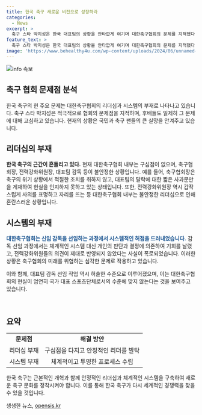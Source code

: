 ```yaml
---
title: 한국 축구 새로운 비전으로 성장하라
categories:
  - News
excerpt: >
  축구 스타 박지성은 한국 대표팀의 상황을 안타깝게 여기며 대한축구협회의 문제를 지적했다. 최근 홍명보 감독 선임으로 인해 축구계는 논란에 휩싸였고, 박지성을 포함한 전 국가대표 출신 선수들도 현재의 상황에 비판을 쏟아냈다. 대한축구협회는 외국 감독 선임 결정에서 적절한 절차가 이루어지지 않았다는 비판을 받고 있으며, 리더십의 부재와 시스템적인 문제 역시 대두되고 있다. 이는 한국 축구의 미래를 위협하는 문제로 지적되고 있다.
feature_text: >
  축구 스타 박지성은 한국 대표팀의 상황을 안타깝게 여기며 대한축구협회의 문제를 지적했다. 최근 홍명보 감독 선임으로 인해 축구계는 논란에 휩싸였고, 박지성을 포함한 전 국가대표 출신 선수들도 현재의 상황에 비판을 쏟아냈다. 대한축구협회는 외국 감독 선임 결정에서 적절한 절차가 이루어지지 않았다는 비판을 받고 있으며, 리더십의 부재와 시스템적인 문제 역시 대두되고 있다. 이는 한국 축구의 미래를 위협하는 문제로 지적되고 있다.
image: 'https://www.behealthy4u.com/wp-content/uploads/2024/06/unnamed-file.png'
---
```


<p><img src="https://www.behealthy4u.com/wp-content/uploads/2024/06/unnamed-file.png" alt="info 속보" /></p>

<h2 data-ke-size="size26">축구 협회 문제점 분석</h2>

<p data-ke-size="size16">한국 축구의 현 주요 문제는 대한축구협회의 리더십과 시스템의 부재로 나타나고 있습니다. 축구 스타 박지성은 적극적으로 협회의 문제점을 지적하며, 후배들도 일제히 그 문제에 대해 고심하고 있습니다. 현재의 상황은 국민과 축구 팬들의 큰 실망을 안겨주고 있습니다.</p>

<h2 data-ke-size="size26">리더십의 부재</h2>

<p data-ke-size="size16"><b>한국 축구의 근간이 흔들리고 있다.</b> 현재 대한축구협회 내부는 구심점이 없으며, 축구협회장, 전력강화위원장, 대표팀 감독 등이 불안정한 상황입니다. 예를 들어, 축구협회장은 축구의 위기 상황에서 적절한 조치를 취하지 않고, 대표팀의 탈락에 대한 짧은 사과문만을 게재하여 현실을 인지하지 못하고 있는 상태입니다. 또한, 전력강화위원장 역시 갑작스럽게 사의를 표명하고 자리를 뜨는 등 대한축구협회 내부는 불안정한 리더십으로 인해 혼란스러운 상황입니다.</p>

<h2 data-ke-size="size26">시스템의 부재</h2>

<p data-ke-size="size16"><span style="color: #1a5490;"><b>대한축구협회는 신임 감독을 선임하는 과정에서 시스템적인 허점을 드러내었습니다.</b></span> 감독 선임 과정에서는 체계적인 시스템 대신 개인의 판단과 결정에 의존하여 기회를 날렸고, 전력강화위원들의 의견이 제대로 반영되지 않았다는 사실이 폭로되었습니다. 이러한 상황은 축구협회의 미래를 위협하는 심각한 문제로 작용하고 있습니다.</p>

<p data-ke-size="size16">이와 함께, 대표팀 감독 선임 작업 역시 허술한 수준으로 이루어졌으며, 이는 대한축구협회의 현실이 엄연히 국가 대표 스포츠단체로서의 수준에 맞지 않는다는 것을 보여주고 있습니다.</p>

<p data-ke-size="size16">&nbsp;</p>

<h2 data-ke-size="size26">요약</h2>

<table>
<tbody>
<tr>
<td style="text-align: center; height: 17px;"><b>문제점</b></td>
<td style="text-align: center; height: 17px;"><b>해결 방안</b></td>
</tr>
<tr>
<td style="text-align: center; height: 17px;">리더십 부재</td>
<td style="text-align: center; height: 17px;">구심점을 다지고 안정적인 리더를 발탁</td>
</tr>
<tr>
<td style="text-align: center; height: 17px;">시스템 부재</td>
<td style="text-align: center; height: 17px;">체계적이고 투명한 프로세스 수립</td>
</tr>
</tbody>
</table>

<p data-ke-size="size16">한국 축구는 근본적인 개혁과 함께 안정적인 리더십과 체계적인 시스템을 구축하여 새로운 축구 문화를 정착시켜야 합니다. 이를 통해 한국 축구가 다시 세계적인 경쟁력을 찾을 수 있을 것입니다.</p>
생생한 뉴스, <a href="https://opensis.kr" rel="dofollow">opensis.kr</a>


